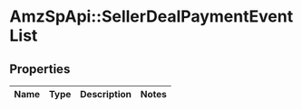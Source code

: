 # AmzSpApi::SellerDealPaymentEventList

## Properties
Name | Type | Description | Notes
------------ | ------------- | ------------- | -------------

